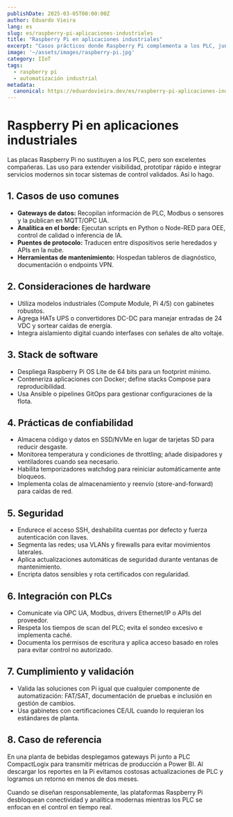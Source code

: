 ```yaml
---
publishDate: 2025-03-05T00:00:00Z
author: Eduardo Vieira
lang: es
slug: es/raspberry-pi-aplicaciones-industriales
title: "Raspberry Pi en aplicaciones industriales"
excerpt: "Casos prácticos donde Raspberry Pi complementa a los PLC, junto con consideraciones de diseño para confiabilidad y seguridad."
image: '~/assets/images/raspberry-pi.jpg'
category: IIoT
tags:
  - raspberry pi
  - automatización industrial
metadata:
  canonical: https://eduardovieira.dev/es/raspberry-pi-aplicaciones-industriales
---
```


# Raspberry Pi en aplicaciones industriales

Las placas Raspberry Pi no sustituyen a los PLC, pero son excelentes compañeras. Las uso para extender visibilidad, prototipar rápido e integrar servicios modernos sin tocar sistemas de control validados. Así lo hago.

## 1. Casos de uso comunes

- **Gateways de datos:** Recopilan información de PLC, Modbus o sensores y la publican en MQTT/OPC UA.
- **Analítica en el borde:** Ejecutan scripts en Python o Node-RED para OEE, control de calidad o inferencia de IA.
- **Puentes de protocolo:** Traducen entre dispositivos serie heredados y APIs en la nube.
- **Herramientas de mantenimiento:** Hospedan tableros de diagnóstico, documentación o endpoints VPN.

## 2. Consideraciones de hardware

- Utiliza modelos industriales (Compute Module, Pi 4/5) con gabinetes robustos.
- Agrega HATs UPS o convertidores DC-DC para manejar entradas de 24 VDC y sortear caídas de energía.
- Integra aislamiento digital cuando interfases con señales de alto voltaje.

## 3. Stack de software

- Despliega Raspberry Pi OS Lite de 64 bits para un footprint mínimo.
- Conteneriza aplicaciones con Docker; define stacks Compose para reproducibilidad.
- Usa Ansible o pipelines GitOps para gestionar configuraciones de la flota.

## 4. Prácticas de confiabilidad

- Almacena código y datos en SSD/NVMe en lugar de tarjetas SD para reducir desgaste.
- Monitorea temperatura y condiciones de throttling; añade disipadores y ventiladores cuando sea necesario.
- Habilita temporizadores watchdog para reiniciar automáticamente ante bloqueos.
- Implementa colas de almacenamiento y reenvío (store-and-forward) para caídas de red.

## 5. Seguridad

- Endurece el acceso SSH, deshabilita cuentas por defecto y fuerza autenticación con llaves.
- Segmenta las redes; usa VLANs y firewalls para evitar movimientos laterales.
- Aplica actualizaciones automáticas de seguridad durante ventanas de mantenimiento.
- Encripta datos sensibles y rota certificados con regularidad.

## 6. Integración con PLCs

- Comunícate vía OPC UA, Modbus, drivers Ethernet/IP o APIs del proveedor.
- Respeta los tiempos de scan del PLC; evita el sondeo excesivo e implementa caché.
- Documenta los permisos de escritura y aplica acceso basado en roles para evitar control no autorizado.

## 7. Cumplimiento y validación

- Valida las soluciones con Pi igual que cualquier componente de automatización: FAT/SAT, documentación de pruebas e inclusión en gestión de cambios.
- Usa gabinetes con certificaciones CE/UL cuando lo requieran los estándares de planta.

## 8. Caso de referencia

En una planta de bebidas desplegamos gateways Pi junto a PLC CompactLogix para transmitir métricas de producción a Power BI. Al descargar los reportes en la Pi evitamos costosas actualizaciones de PLC y logramos un retorno en menos de dos meses.

Cuando se diseñan responsablemente, las plataformas Raspberry Pi desbloquean conectividad y analítica modernas mientras los PLC se enfocan en el control en tiempo real.

